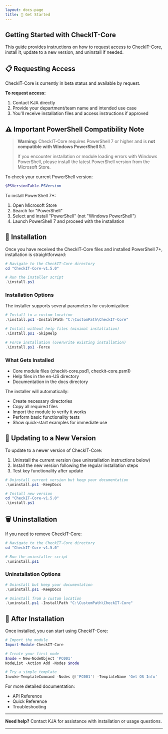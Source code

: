 ```yaml
---
layout: docs-page
title: 🚀 Get Started
---
```


<link rel="stylesheet" href="../assets/style.css">

## Getting Started with CheckIT-Core

This guide provides instructions on how to request access to CheckIT-Core, install it, update to a new version, and uninstall if needed.

## 📋 Requesting Access

CheckIT-Core is currently in beta status and available by request.

**To request access:**

1. Contact KJA directly
2. Provide your department/team name and intended use case
3. You'll receive installation files and access instructions if approved

## ⚠️ Important PowerShell Compatibility Note

> **Warning:** CheckIT-Core requires PowerShell 7 or higher and is **not compatible with Windows PowerShell 5.1**. 
>
> If you encounter installation or module loading errors with Windows PowerShell, please install the latest PowerShell version from the Microsoft Store.

To check your current PowerShell version:

```powershell
$PSVersionTable.PSVersion
```

To install PowerShell 7+:
1. Open Microsoft Store
2. Search for "PowerShell"
3. Select and install "PowerShell" (not "Windows PowerShell")
4. Launch PowerShell 7 and proceed with the installation

## 🔧 Installation

Once you have received the CheckIT-Core files and installed PowerShell 7+, installation is straightforward:

```powershell
# Navigate to the CheckIT-Core directory
cd "CheckIT-Core-v1.5.0"

# Run the installer script
.\install.ps1
```

### Installation Options

The installer supports several parameters for customization:

```powershell
# Install to a custom location
.\install.ps1 -InstallPath "C:\CustomPath\CheckIT-Core"

# Install without help files (minimal installation)
.\install.ps1 -SkipHelp

# Force installation (overwrite existing installation)
.\install.ps1 -Force
```

### What Gets Installed

- Core module files (checkit-core.psd1, checkit-core.psm1)
- Help files in the en-US directory
- Documentation in the docs directory

The installer will automatically:
- Create necessary directories
- Copy all required files
- Import the module to verify it works
- Perform basic functionality tests
- Show quick-start examples for immediate use

## 🔄 Updating to a New Version

To update to a newer version of CheckIT-Core:

1. Uninstall the current version (see uninstallation instructions below)
2. Install the new version following the regular installation steps
3. Test key functionality after update

```powershell
# Uninstall current version but keep your documentation
.\uninstall.ps1 -KeepDocs

# Install new version
cd "CheckIT-Core-v1.5.0"
.\install.ps1
```

## 🗑️ Uninstallation

If you need to remove CheckIT-Core:

```powershell
# Navigate to the CheckIT-Core directory
cd "CheckIT-Core-v1.5.0"

# Run the uninstaller script
.\uninstall.ps1
```

### Uninstallation Options

```powershell
# Uninstall but keep your documentation
.\uninstall.ps1 -KeepDocs

# Uninstall from a custom location
.\uninstall.ps1 -InstallPath "C:\CustomPath\CheckIT-Core"
```

## 🚀 After Installation

Once installed, you can start using CheckIT-Core:

```powershell
# Import the module
Import-Module CheckIT-Core

# Create your first node
$node = New-NodeObject 'PC001'
NodeList -Action Add -Nodes $node

# Try a simple template
Invoke-TemplateCommand -Nodes @('PC001') -TemplateName 'Get OS Info'
```

For more detailed documentation:
- API Reference
- Quick Reference
- Troubleshooting

---

**Need help?** Contact KJA for assistance with installation or usage questions.

---
